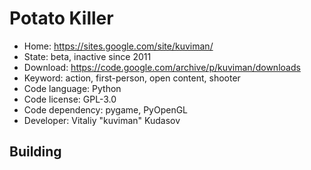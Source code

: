 # Potato Killer

- Home: https://sites.google.com/site/kuviman/
- State: beta, inactive since 2011
- Download: https://code.google.com/archive/p/kuviman/downloads
- Keyword: action, first-person, open content, shooter
- Code language: Python
- Code license: GPL-3.0
- Code dependency: pygame, PyOpenGL
- Developer: Vitaliy "kuviman" Kudasov

## Building

